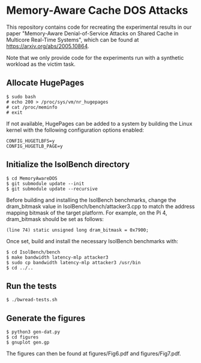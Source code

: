 # Memory-Aware Cache DOS Attacks

This repository contains code for recreating the experimental results in our paper "Memory-Aware Denial-of-Service Attacks on Shared Cache in Multicore Real-Time Systems", which can be found at https://arxiv.org/abs/2005.10864.

Note that we only provide code for the experiments run with a synthetic workload as the victim task.

## Allocate HugePages

	$ sudo bash
	# echo 200 > /proc/sys/vm/nr_hugepages
	# cat /proc/meminfo
	# exit
	
If not available, HugePages can be added to a system by building the Linux kernel with the following configuration options enabled:

	CONFIG_HUGETLBFS=y
	CONFIG_HUGETLB_PAGE=y

## Initialize the IsolBench directory

	$ cd MemoryAwareDOS
	$ git submodule update --init
	$ git submodule update --recursive

Before building and installing the IsolBench benchmarks, change the dram_bitmask
value in IsolBench/bench/attacker3.cpp to match the address mapping bitmask of
the target platform. For example, on the Pi 4, dram_bitmask should be set as
follows:

	(line 74) static unsigned long dram_bitmask = 0x7900;
	
Once set, build and install the necessary IsolBench benchmarks with:
	
	$ cd IsolBench/bench
	$ make bandwidth latency-mlp attacker3
	$ sudo cp bandwidth latency-mlp attacker3 /usr/bin
	$ cd ../..
	
## Run the tests

	$ ./bwread-tests.sh
	
## Generate the figures

	$ python3 gen-dat.py
	$ cd figures
	$ gnuplot gen.gp
	
The figures can then be found at figures/Fig6.pdf and figures/Fig7.pdf.

